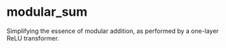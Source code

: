 # modular_sum
Simplifying the essence of modular addition, as performed by a one-layer ReLU transformer.
